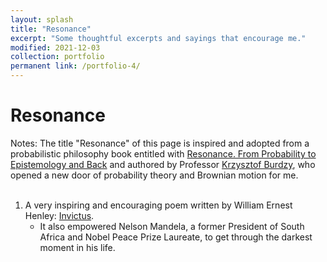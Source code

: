 ```yaml
---
layout: splash
title: "Resonance"
excerpt: "Some thoughtful excerpts and sayings that encourage me."
modified: 2021-12-03
collection: portfolio
permanent link: /portfolio-4/
---
```


<h1>Resonance</h1>

Notes: The title "Resonance" of this page is inspired and adopted from a probabilistic philosophy book entitled with [Resonance. From Probability to Epistemology and Back](https://www.worldscientific.com/worldscibooks/10.1142/p1073) and authored by Professor [Krzysztof Burdzy](https://sites.math.washington.edu/~burdzy/), who opened a new door of probability theory and Brownian motion for me.
<br/>
<br/>

1. A very inspiring and encouraging poem written by William Ernest Henley: [Invictus](https://www.poetryfoundation.org/poems/51642/invictus). 
   * It also empowered Nelson Mandela, a former President of South Africa and Nobel Peace Prize Laureate, to get through the darkest moment in his life.
